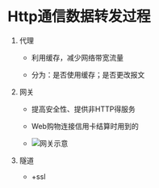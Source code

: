 # Http通信数据转发过程
1. 代理
    * 利用缓存，减少网络带宽流量
    
    * 分为：是否使用缓存；是否更改报文

2. 网关
    * 提高安全性、提供非HTTP得服务
    
    * Web购物连接信用卡结算时用到的
    
    * ![网关示意](http://7d9o4k.com1.z0.glb.clouddn.com/gateway.png)

3. 隧道
    * +ssl


